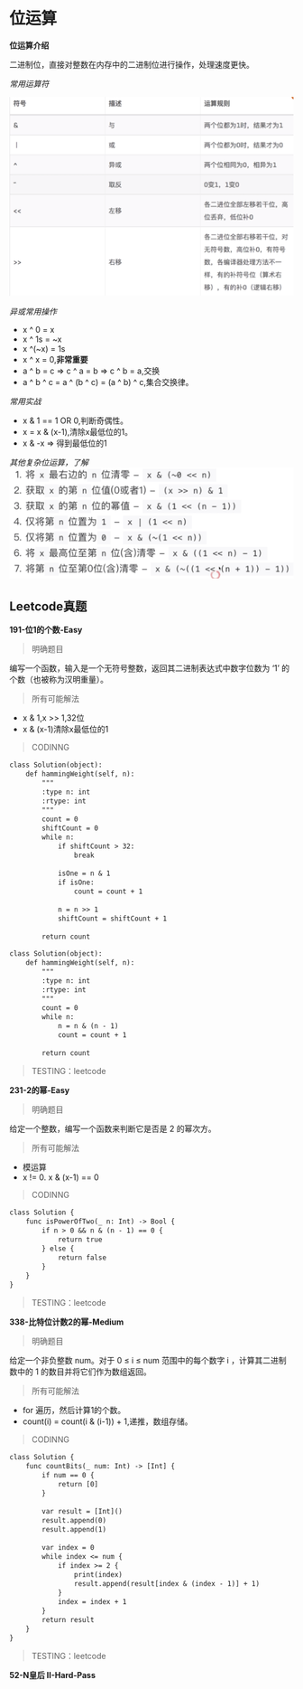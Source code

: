 # 位运算

**位运算介绍**

二进制位，直接对整数在内存中的二进制位进行操作，处理速度更快。

*常用运算符*

![常用运算符](/GeekTimeAlgorithmPass/Resources/13-位运算-1.png)

*异或常用操作*

- x ^ 0 = x
- x ^ 1s = ~x
- x ^(~x) = 1s
- x ^ x = 0,**非常重要**
- a ^ b = c => c ^ a = b => c ^ b = a,交换
- a ^ b ^ c = a ^ (b ^ c) = (a ^ b) ^ c,集合交换律。

*常用实战*

- x & 1 == 1 OR 0,判断奇偶性。
- x = x & (x-1),清除x最低位的1。
- x & -x => 得到最低位的1

*其他复杂位运算，了解*
![常用运算符](/GeekTimeAlgorithmPass/Resources/13-位运算-2.png)

## Leetcode真题

**191-位1的个数-Easy**

> 明确题目

编写一个函数，输入是一个无符号整数，返回其二进制表达式中数字位数为 ‘1’ 的个数（也被称为汉明重量）。
> 所有可能解法

- x & 1,x >> 1,32位
- x & (x-1)清除x最低位的1

> CODINNG

```
class Solution(object):
    def hammingWeight(self, n):
        """
        :type n: int
        :rtype: int
        """
        count = 0
        shiftCount = 0
        while n:
            if shiftCount > 32:
                break

            isOne = n & 1
            if isOne:
                count = count + 1

            n = n >> 1
            shiftCount = shiftCount + 1

        return count
```

```
class Solution(object):
    def hammingWeight(self, n):
        """
        :type n: int
        :rtype: int
        """
        count = 0
        while n:
            n = n & (n - 1)
            count = count + 1

        return count
```

> TESTING：leetcode

**231-2的幂-Easy**

> 明确题目

给定一个整数，编写一个函数来判断它是否是 2 的幂次方。

> 所有可能解法

- 模运算
- x != 0. x & (x-1) == 0

> CODINNG

```
class Solution {
    func isPowerOfTwo(_ n: Int) -> Bool {
        if n > 0 && n & (n - 1) == 0 {
            return true
        } else {
            return false
        }
    }
}
```
> TESTING：leetcode

**338-比特位计数2的幂-Medium**

> 明确题目

给定一个非负整数 num。对于 0 ≤ i ≤ num 范围中的每个数字 i ，计算其二进制数中的 1 的数目并将它们作为数组返回。

> 所有可能解法
- for 遍历，然后计算1的个数。
- count(i) = count(i & (i-1)) + 1,递推，数组存储。

> CODINNG

```
class Solution {
    func countBits(_ num: Int) -> [Int] {
        if num == 0 {
            return [0]
        }

        var result = [Int]()
        result.append(0)
        result.append(1)

        var index = 0
        while index <= num {
            if index >= 2 {
                print(index)
                result.append(result[index & (index - 1)] + 1)
            }
            index = index + 1
        }
        return result
    }
}
```
> TESTING：leetcode

**52-N皇后 II-Hard-Pass**

